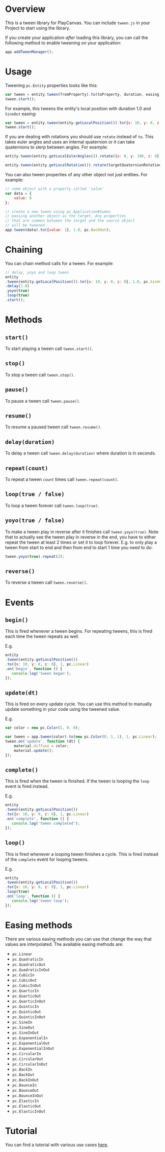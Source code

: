 # Overview

This is a tween library for PlayCanvas. You can include `tween.js` in your Project to start using the library.

If you create your application *after* loading this library, you can call the following method to enable
tweening on your application:

```javascript
app.addTweenManager();
```

# Usage

Tweening `pc.Entity` properties looks like this:

```javascript
var tween = entity.tween(fromProperty).to(toProperty, duration, easing);
tween.start();
```

For example, this tweens the entity's local position with duration 1.0 and `SineOut` easing:

```javascript
var tween = entity.tween(entity.getLocalPosition()).to({x: 10, y: 0, z: 0}, 1.0, pc.SineOut);
tween.start();
```

If you are dealing with rotations you should use `rotate` instead of `to`. This takes euler angles and uses an internal quaternion or it can take quaternions to slerp between angles. For example:

```javascript
entity.tween(entity.getLocalEulerAngles()).rotate({x: 0, y: 180, z: 0}, 1.0, pc.Linear);
```

```javascript
entity.tween(entity.getLocalRotation()).rotate(targetQuaternionRotation, 1.0, pc.Linear);
```

You can also tween properties of any other object not just entities. For example:

```javascript
// some object with a property called 'value'
var data = {
    value: 0
};

// create a new tween using pc.Application#tween
// passing another object as the target. Any properties
// that are common between the target and the source object
// will be tweened
app.tween(data).to({value: 1}, 1.0, pc.BackOut);
```

# Chaining

You can chain method calls for a tween. For example:

```javascript
// delay, yoyo and loop tween
entity
.tween(entity.getLocalPosition()).to({x: 10, y: 0, z: 0}, 1.0, pc.SineOut)
.delay(1.0)
.yoyo(true)
.loop(true)
.start();
```

# Methods

## `start()`

To start playing a tween call `tween.start()`.

## `stop()`

To stop a tween  call `tween.stop()`.

## `pause()`

To pause a tween call `tween.pause()`.

## `resume()`

To resume a paused tween call `tween.resume()`.

## `delay(duration)`

To delay a tween call `tween.delay(duration)` where duration is in seconds.

## `repeat(count)`

To repeat a tween `count` times call `tween.repeat(count)`.

## `loop(true / false)`

To loop a tween forever call `tween.loop(true)`.

## `yoyo(true / false)`

To make a tween play in reverse after it finishes call `tween.yoyo(true)`. Note that to actually see the tween play in reverse in the end, you have to either repeat the tween at least 2 times or set it to loop forever. E.g. to only play a tween from start to end and then from end to start 1 time you need to do:
```javascript
tween.yoyo(true).repeat(2);
```

## `reverse()`

To reverse a tween call `tween.reverse()`.

# Events

## `begin()`

This is fired whenever a tween begins. For repeating tweens, this is fired each time the tween repeats as well.

E.g.

```javascript
entity
.tween(entity.getLocalPosition())
.to({x: 10, y: 0, z: 0}, 1, pc.Linear)
.on('begin', function () {
   console.log('tween began');
});
```

## `update(dt)`

This is fired on every update cycle. You can use this method to manually update something in your code using the tweened value.

E.g.

```javascript
var color = new pc.Color(1, 0, 0);

var tween = app.tween(color).to(new pc.Color(0, 1, 1), 1, pc.Linear);
tween.on('update', function (dt) {
    material.diffuse = color;
    material.update();
});
```

## `complete()`

This is fired when the tween is finished. If the tween is looping the `loop` event is fired instead.

E.g.

```javascript
entity
.tween(entity.getLocalPosition())
.to({x: 10, y: 0, z: 0}, 1, pc.Linear)
.on('complete', function () {
   console.log('tween completed');
});
```

## `loop()`

This is fired whenever a looping tween finishes a cycle. This is fired instead of the `complete` event for looping tweens.

E.g.

```javascript
entity
.tween(entity.getLocalPosition())
.to({x: 10, y: 0, z: 0}, 1, pc.Linear)
.loop(true)
.on('loop', function () {
   console.log('tween loop');
});
```

# Easing methods

There are various easing methods you can use that change the way that values are interpolated. The available easing methods are:

- `pc.Linear`
- `pc.QuadraticIn`
- `pc.QuadraticOut`
- `pc.QuadraticInOut`
- `pc.CubicIn`
- `pc.CubicOut`
- `pc.CubicInOut`
- `pc.QuarticIn`
- `pc.QuarticOut`
- `pc.QuarticInOut`
- `pc.QuinticIn`
- `pc.QuinticOut`
- `pc.QuinticInOut`
- `pc.SineIn`
- `pc.SineOut`
- `pc.SineInOut`
- `pc.ExponentialIn`
- `pc.ExponentialOut`
- `pc.ExponentialInOut`
- `pc.CircularIn`
- `pc.CircularOut`
- `pc.CircularInOut`
- `pc.BackIn`
- `pc.BackOut`
- `pc.BackInOut`
- `pc.BounceIn`
- `pc.BounceOut`
- `pc.BounceInOut`
- `pc.ElasticIn`
- `pc.ElasticOut`
- `pc.ElasticInOut`

# Tutorial

You can find a tutorial with various use cases [here][1].

[1]: http://developer.playcanvas.com/en/tutorials/tweening/
